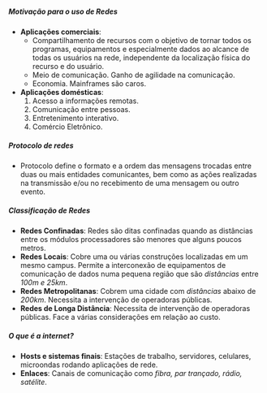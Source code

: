 ##### Motivação para o uso de Redes
- **Aplicações comerciais**: 
	- Compartilhamento de recursos com o objetivo de tornar todos os programas, equipamentos e especialmente dados ao alcance de todas os usuários na rede, independente da localização física do recurso e do usuário.
	- Meio de comunicação. Ganho de agilidade na comunicação. 
	- Economia. Mainframes são caros.
- **Aplicações domésticas**: 
	1. Acesso a informações remotas.
	2. Comunicação entre pessoas.
	3. Entretenimento interativo.
	4. Comércio Eletrônico.

##### Protocolo de redes
- Protocolo define o formato e a ordem das mensagens trocadas entre duas ou mais entidades comunicantes, bem como as ações realizadas na transmissão e/ou no recebimento de uma mensagem ou outro evento.

##### Classificação de Redes
- **Redes Confinadas**: Redes são ditas confinadas quando as distâncias entre os módulos processadores são menores que alguns poucos metros.
- **Redes Locais**: Cobre uma ou várias construções localizadas em um mesmo campus. Permite a interconexão de equipamentos de comunicação de dados numa pequena região que são *distâncias* entre *100m e 25km*.
- **Redes Metropolitanas**: Cobrem uma cidade com *distâncias* abaixo de *200km*. Necessita a intervenção de operadoras públicas.
- **Redes de Longa Distância**: Necessita de intervenção de operadoras públicas. Face a várias considerações em relação ao custo. 

##### O que é a internet?
- **Hosts e sistemas finais**: Estações de trabalho, servidores, celulares, microondas rodando aplicações de rede.
- **Enlaces**: Canais de comunicação como *fibra, par trançado, rádio, satélite*.